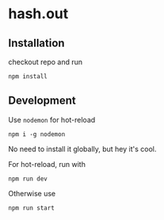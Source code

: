 # hash.out
## Installation
checkout repo and run
```
npm install
```

## Development
Use `nodemon` for hot-reload
```
npm i -g nodemon
```
No need to install it globally, but hey it's cool.

For hot-reload, run with
```
npm run dev
```
Otherwise use
```
npm run start
```